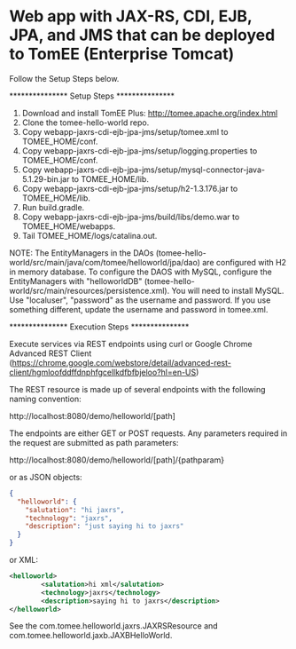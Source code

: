 # Web app with JAX-RS, CDI, EJB, JPA, and JMS that can be deployed to TomEE (Enterprise Tomcat)

Follow the Setup Steps below.

*************** Setup Steps *************** 

1. Download and install TomEE Plus: http://tomee.apache.org/index.html
2. Clone the tomee-hello-world repo.
3. Copy webapp-jaxrs-cdi-ejb-jpa-jms/setup/tomee.xml to TOMEE_HOME/conf.
4. Copy webapp-jaxrs-cdi-ejb-jpa-jms/setup/logging.properties to TOMEE_HOME/conf.
5. Copy webapp-jaxrs-cdi-ejb-jpa-jms/setup/mysql-connector-java-5.1.29-bin.jar to TOMEE_HOME/lib.
6. Copy webapp-jaxrs-cdi-ejb-jpa-jms/setup/h2-1.3.176.jar to TOMEE_HOME/lib.
7. Run build.gradle.
8. Copy webapp-jaxrs-cdi-ejb-jpa-jms/build/libs/demo.war to TOMEE_HOME/webapps.
9. Tail TOMEE_HOME/logs/catalina.out.

NOTE: 
The EntityManagers in the DAOs (tomee-hello-world/src/main/java/com/tomee/helloworld/jpa/dao) are configured with H2 in memory database. 
To configure the DAOS with MySQL, configure the EntityManagers with "helloworldDB" (tomee-hello-world/src/main/resources/persistence.xml). 
You will need to install MySQL. Use "localuser", "password" as the username and password. If you use something different, update the username and password in tomee.xml.

*************** Execution Steps ***************

Execute services via REST endpoints using curl or Google Chrome Advanced REST Client (https://chrome.google.com/webstore/detail/advanced-rest-client/hgmloofddffdnphfgcellkdfbfbjeloo?hl=en-US)

The REST resource is made up of several endpoints with the following naming convention:

http://localhost:8080/demo/helloworld/[path]

The endpoints are either GET or POST requests. Any parameters required in the request are submitted as path parameters:

http://localhost:8080/demo/helloworld/[path]/{pathparam}

or as JSON objects:

```json
{
  "helloworld": {
    "salutation": "hi jaxrs",
    "technology": "jaxrs",
    "description": "just saying hi to jaxrs"
  }
}
```
or XML:

```xml
<helloworld>
        <salutation>hi xml</salutation>
        <technology>jaxrs</technology>
        <description>saying hi to jaxrs</description>
</helloworld>
```

See the com.tomee.helloworld.jaxrs.JAXRSResource and com.tomee.helloworld.jaxb.JAXBHelloWorld.

